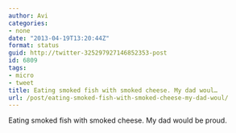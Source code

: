```yaml
---
author: Avi
categories:
- none
date: "2013-04-19T13:20:44Z"
format: status
guid: http://twitter-325297927146852353-post
id: 6809
tags:
- micro
- tweet
title: Eating smoked fish with smoked cheese. My dad woul…
url: /post/eating-smoked-fish-with-smoked-cheese-my-dad-woul/
---
```

Eating smoked fish with smoked cheese. My dad would be proud.